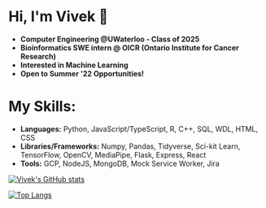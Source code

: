 # Hi, I'm Vivek 👋

* **Computer Engineering @UWaterloo - Class of 2025**
* **Bioinformatics SWE intern @ OICR (Ontario Institute for Cancer Research)**
* **Interested in Machine Learning**
* **Open to Summer '22 Opportunities!**

# My Skills:
* **Languages:** Python, JavaScript/TypeScript, R, C++, SQL, WDL, HTML, CSS
* **Libraries/Frameworks:** Numpy, Pandas, Tidyverse, Sci-kit Learn, TensorFlow, OpenCV, MediaPipe, Flask, Express, React
* **Tools:** GCP, NodeJS, MongoDB, Mock Service Worker, Jira

[![Vivek's GitHub stats](https://github-readme-stats.vercel.app/api?username=valamuri2020&count_private=true)](https://github.com/anuraghazra/github-readme-stats)

[![Top Langs](https://github-readme-stats.vercel.app/api/top-langs/?username=valamuri2020&layout=compact&hide=jupyter%20notebook,CSS,CMake,Makefile&langs_count=7)](https://github.com/anuraghazra/github-readme-stats)






